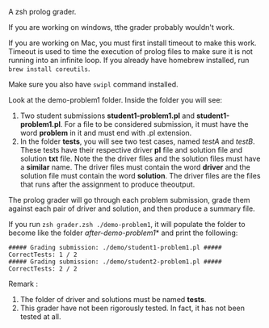 A zsh prolog grader.

If you are working on windows, tthe grader probably wouldn't work.

If you are working on Mac, you must first install timeout to make this
work. Timeout is used to time the execution of prolog files to make sure
it is not running into an infinite loop. If you already have homebrew
installed, run `brew install coreutils`.

Make sure you also have `swipl` command installed.

Look at the demo-problem1 folder. Inside the folder you will see:
1. Two student submissions **student1-problem1.pl** and **student1-problem1.pl**.
For a file to be considered submission, it must have the word **problem** in
it and must end with .pl extension. 
2. In the folder **tests**, you will see two test cases, named *testA* and *testB*.
These tests have their respective driver **pl** file and solution file and solution
**txt** file. Note the the driver files and the solution files must have a **similar**
name. The driver files must contain the word **driver** and the solution file
must contain the word **solution**. The driver files are the files that runs after 
the assignment to produce theoutput.

The prolog grader will go through each problem submission, grade them against
each pair of driver and solution, and then produce a summary file.

If you run `zsh grader.zsh ./demo-problem1`, it will populate the folder to become
like the folder *after-demo-problem1** and print the following:
```
##### Grading submission: ./demo/student1-problem1.pl #####
CorrectTests: 1 / 2
##### Grading submission: ./demo/student2-problem1.pl #####
CorrectTests: 2 / 2
```

Remark :
1. The folder of driver and solutions must be named **tests**.
2. This grader have not been rigorously tested. In fact, it has not been tested at all.



   
